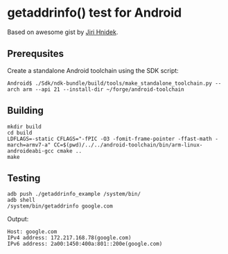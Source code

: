 # getaddrinfo() test for Android

Based on awesome gist by [Jiri Hnidek](https://gist.github.com/jirihnidek/bf7a2363e480491da72301b228b35d5d).

## Prerequsites

Create a standalone Android toolchain using the SDK script:

```
Android$ ./Sdk/ndk-bundle/build/tools/make_standalone_toolchain.py --arch arm --api 21 --install-dir ~/forge/android-toolchain
```

## Building

```
mkdir build
cd build
LDFLAGS=-static CFLAGS="-fPIC -O3 -fomit-frame-pointer -ffast-math -march=armv7-a" CC=$(pwd)/../../android-toolchain/bin/arm-linux-androideabi-gcc cmake ..
make
```

## Testing

```
adb push ./getaddrinfo_example /system/bin/
adb shell
/system/bin/getaddrinfo google.com
```

Output:

```
Host: google.com
IPv4 address: 172.217.168.78(google.com)
IPv6 address: 2a00:1450:400a:801::200e(google.com)
```
